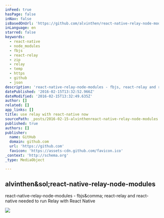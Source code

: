 ```yaml
---
inFeed: true
hasPage: false
inNav: false
isBasedOnUrl: 'https://github.com/alvinthen/react-native-relay-node-modules/tree/master'
inLanguage: en
starred: false
keywords:
  - react-native
  - node_modules
  - fbjs
  - react-relay
  - zip
  - relay
  - temp
  - https
  - github
  - json
description: 'react-native-relay-node-modules - fbjs, react-relay and react-native needed to run Relay with React Native'
datePublished: '2016-02-15T13:32:52.966Z'
dateModified: '2016-02-15T13:32:49.635Z'
author: []
related: []
app_links: []
title: use relay with react-native now
sourcePath: _posts/2016-02-15-alvinthenreact-native-relay-node-modules.md
published: true
authors: []
publisher:
  name: GitHub
  domain: github.com
  url: 'https://github.com'
  favicon: 'https://assets-cdn.github.com/favicon.ico'
_context: 'http://schema.org'
_type: MediaObject

---
```

<article style=""><h1>alvinthen&amp;sol;react-native-relay-node-modules</h1><p>react-native-relay-node-modules - fbjs&amp;comma; react-relay and react-native needed to run Relay with React Native</p><img src="https://avatars0.githubusercontent.com/u/771989?v=3&amp;s=400" /></article>